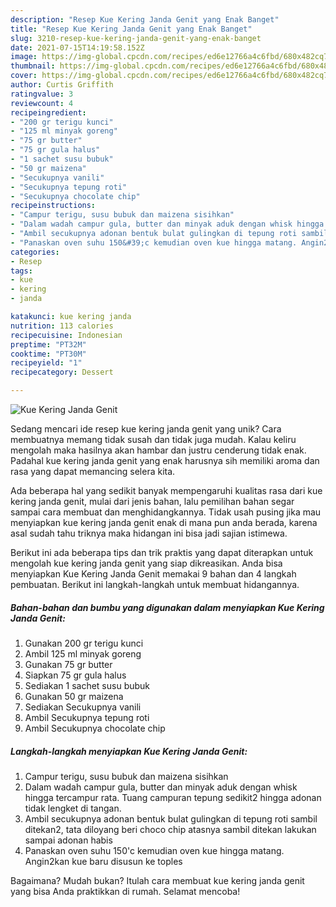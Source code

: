 ```yaml
---
description: "Resep Kue Kering Janda Genit yang Enak Banget"
title: "Resep Kue Kering Janda Genit yang Enak Banget"
slug: 3210-resep-kue-kering-janda-genit-yang-enak-banget
date: 2021-07-15T14:19:58.152Z
image: https://img-global.cpcdn.com/recipes/ed6e12766a4c6fbd/680x482cq70/kue-kering-janda-genit-foto-resep-utama.jpg
thumbnail: https://img-global.cpcdn.com/recipes/ed6e12766a4c6fbd/680x482cq70/kue-kering-janda-genit-foto-resep-utama.jpg
cover: https://img-global.cpcdn.com/recipes/ed6e12766a4c6fbd/680x482cq70/kue-kering-janda-genit-foto-resep-utama.jpg
author: Curtis Griffith
ratingvalue: 3
reviewcount: 4
recipeingredient:
- "200 gr terigu kunci"
- "125 ml minyak goreng"
- "75 gr butter"
- "75 gr gula halus"
- "1 sachet susu bubuk"
- "50 gr maizena"
- "Secukupnya vanili"
- "Secukupnya tepung roti"
- "Secukupnya chocolate chip"
recipeinstructions:
- "Campur terigu, susu bubuk dan maizena sisihkan"
- "Dalam wadah campur gula, butter dan minyak aduk dengan whisk hingga tercampur rata. Tuang campuran tepung sedikit2 hingga adonan tidak lengket di tangan."
- "Ambil secukupnya adonan bentuk bulat gulingkan di tepung roti sambil ditekan2, tata diloyang beri choco chip atasnya sambil ditekan lakukan sampai adonan habis"
- "Panaskan oven suhu 150&#39;c kemudian oven kue hingga matang. Angin2kan kue baru disusun ke toples"
categories:
- Resep
tags:
- kue
- kering
- janda

katakunci: kue kering janda 
nutrition: 113 calories
recipecuisine: Indonesian
preptime: "PT32M"
cooktime: "PT30M"
recipeyield: "1"
recipecategory: Dessert

---
```



![Kue Kering Janda Genit](https://img-global.cpcdn.com/recipes/ed6e12766a4c6fbd/680x482cq70/kue-kering-janda-genit-foto-resep-utama.jpg)

Sedang mencari ide resep kue kering janda genit yang unik? Cara membuatnya memang tidak susah dan tidak juga mudah. Kalau keliru mengolah maka hasilnya akan hambar dan justru cenderung tidak enak. Padahal kue kering janda genit yang enak harusnya sih memiliki aroma dan rasa yang dapat memancing selera kita.



Ada beberapa hal yang sedikit banyak mempengaruhi kualitas rasa dari kue kering janda genit, mulai dari jenis bahan, lalu pemilihan bahan segar sampai cara membuat dan menghidangkannya. Tidak usah pusing jika mau menyiapkan kue kering janda genit enak di mana pun anda berada, karena asal sudah tahu triknya maka hidangan ini bisa jadi sajian istimewa.


Berikut ini ada beberapa tips dan trik praktis yang dapat diterapkan untuk mengolah kue kering janda genit yang siap dikreasikan. Anda bisa menyiapkan Kue Kering Janda Genit memakai 9 bahan dan 4 langkah pembuatan. Berikut ini langkah-langkah untuk membuat hidangannya.

<!--inarticleads1-->

##### Bahan-bahan dan bumbu yang digunakan dalam menyiapkan Kue Kering Janda Genit:

1. Gunakan 200 gr terigu kunci
1. Ambil 125 ml minyak goreng
1. Gunakan 75 gr butter
1. Siapkan 75 gr gula halus
1. Sediakan 1 sachet susu bubuk
1. Gunakan 50 gr maizena
1. Sediakan Secukupnya vanili
1. Ambil Secukupnya tepung roti
1. Ambil Secukupnya chocolate chip




<!--inarticleads2-->

##### Langkah-langkah menyiapkan Kue Kering Janda Genit:

1. Campur terigu, susu bubuk dan maizena sisihkan
1. Dalam wadah campur gula, butter dan minyak aduk dengan whisk hingga tercampur rata. Tuang campuran tepung sedikit2 hingga adonan tidak lengket di tangan.
1. Ambil secukupnya adonan bentuk bulat gulingkan di tepung roti sambil ditekan2, tata diloyang beri choco chip atasnya sambil ditekan lakukan sampai adonan habis
1. Panaskan oven suhu 150&#39;c kemudian oven kue hingga matang. Angin2kan kue baru disusun ke toples




Bagaimana? Mudah bukan? Itulah cara membuat kue kering janda genit yang bisa Anda praktikkan di rumah. Selamat mencoba!
